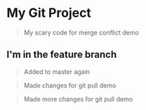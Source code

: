 # My Git Project

> My scary code for merge conflict demo

## I'm in the feature branch

> Added to master again

> Made changes for git pull demo

> Made more changes for git pull demo
